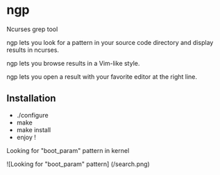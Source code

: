 ngp
===

Ncurses grep tool

ngp lets you look for a pattern in your source code directory and display results in ncurses.

ngp lets you browse results in a Vim-like style.

ngp lets you open a result with your favorite editor at the right line.

Installation
------------

- ./configure
- make
- make install
- enjoy !

Looking for "boot_param" pattern in kernel

![Looking for "boot_param" pattern] (/search.png)

